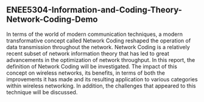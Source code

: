 <h2>ENEE5304-Information-and-Coding-Theory-Network-Coding-Demo</h2>
In terms of the world of modern communication techniques, a modern transformative concept called Network Coding reshaped the operation of data transmission throughout the network. Network Coding is a relatively recent subset of network information theory that has led to great advancements in the optimization of network throughput. In this report, the definition of Network Coding will be investigated. The impact of this concept on wireless networks, its benefits, in terms of both the improvements it has made and its resulting application to various categories within wireless networking. In addition, the challenges that appeared to this technique will be discussed.
